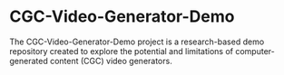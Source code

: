 # CGC-Video-Generator-Demo
The CGC-Video-Generator-Demo project is a research-based demo repository created to explore the potential and limitations of computer-generated content (CGC) video generators. 
